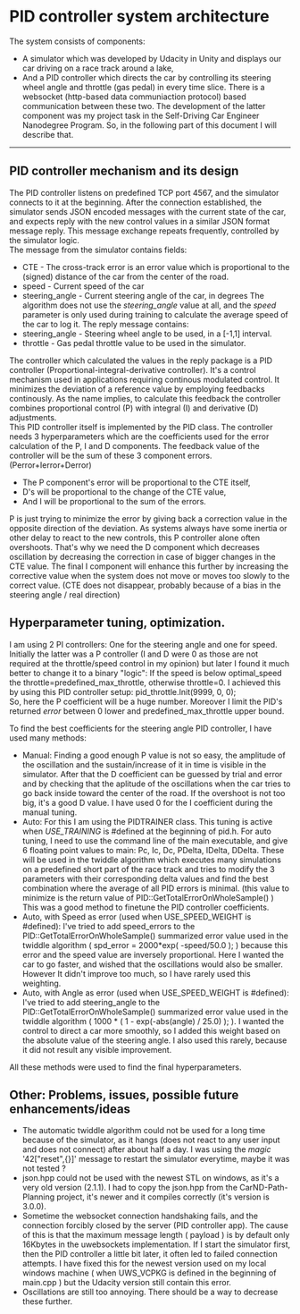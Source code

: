 # PID controller system architecture
The system consists of components:
- A simulator which was developed by Udacity in Unity and displays our car driving on a race track around a lake,
- And a PID controller which directs the car by controlling its steering wheel angle and throttle (gas pedal) in every time slice.
  There is a websocket (http-based data communiaction protocol) based communication between these two. 
The development of the latter component was my project task in the Self-Driving Car Engineer Nanodegree Program. So, in the following part of this document I will describe that.

---

## PID controller mechanism and its design

The PID controller listens on predefined TCP port 4567, and the simulator connects to it at the beginning. 
After the connection established, the simulator sends JSON encoded messages with the current state of the car, and expects reply with the new control values in a similar JSON format message reply. This message exchange repeats frequently, controlled by the simulator logic.      
The message from the simulator contains fields:
- CTE - The cross-track error is an error value which is proportional to the (signed) distance of the car from the center of the road.
- speed - Current speed of the car
- steering_angle - Current steering angle of the car, in degrees
  The algorithm does not use the _steering_angle_ value at all, and the _speed_ parameter is only used during training to calculate the average speed of the car to log it.
The reply message contains:
- steering_angle - Steering wheel angle to be used, in a [-1,1] interval. 
- throttle - Gas pedal throttle value to be used in the simulator.

The controller which calculated the values in the reply package is a PID controller (Proportional-integral-derivative controller). It's a control mechanism used in applications requiring continous modulated control. It minimizes the deviation of a reference value by employing feedbacks continously.
As the name implies, to calculate this feedback the controller combines proportional control (P) with integral (I) and derivative (D) adjustments.   
This PID controller itself is implemented by the PID class. The controller needs 3 hyperparameters which are the coefficients used for the error calculation of the P, I and D components. 
The feedback value of the controller will be the sum of these 3 component errors. (Perror+Ierror+Derror)
- The P component's error will be proportional to the CTE itself,  
- D's will be proportional to the change of the CTE value,
- And I will be proportional to the sum of the errors.

P is just trying to minimize the error by giving back a correction value in the opposite direction of the deviation. As systems always have some inertia or other delay to react to the new controls, this P controller alone often overshoots. That's why we need the D component which decreases oscillation by decreasing the correction in case of bigger changes in the CTE value. 
The final I component will enhance this further by increasing the corrective value when the system does not move or moves too slowly to the correct value. (CTE does not disappear, probably because of a bias in the steering angle / real direction)    

## Hyperparameter tuning, optimization.

I am using 2 PI controllers: One for the steering angle and one for speed. Initially the latter was a P controller (I and D were 0 as those are not required at the throttle/speed control in my opinion) but later I found it much better to change it to a binary "logic": If the speed is below optimal_speed the throttle=predefined_max_throttle, otherwise throttle=0. I achieved this by using this PID controller setup:
        pid_throttle.Init(9999, 0, 0);      
So, here the P coefficient will be a huge number. Moreover I limit the PID's returned _error_ between 0 lower and predefined_max_throttle upper bound.

To find the best coefficients for the steering angle PID controller, I have used many methods:
- Manual: Finding a good enough P value is not so easy, the amplitude of the oscillation and the sustain/increase of it in time is visible in the simulator. After that the D coefficient can be guessed by trial and error and by checking that the aplitude of the oscillations when the car tries to go back inside toward the center of the road. If the overshoot is not too big, it's a good D value. I have used 0 for the I coefficient during the manual tuning.
- Auto: For this I am using the PIDTRAINER class. This tuning is active when _USE_TRAINING_ is #defined at the beginning of pid.h. For auto tuning, I need to use the command line of the main executable, and give 6 floating point values to main: Pc, Ic, Dc, PDelta, IDelta, DDelta. These will be used in the twiddle algorithm which executes many simulations on a predefined short part of the race track and tries to modify the 3 parameters with their corresponding delta values and find the best combination where the average of all PID errors is minimal. (this value to minimize is the return value of PID::GetTotalErrorOnWholeSample() ) This was a good method to finetune the PID controller coefficients.              
- Auto, with Speed as error (used when USE_SPEED_WEIGHT is #defined): I've tried to add speed_errors to the PID::GetTotalErrorOnWholeSample() summarized error value used in the twiddle algorithm ( spd_error = 2000*exp( -speed/50.0 ); ) because this error and the speed value are inversely proportional. Here I wanted the car to go faster, and wished that the oscillations would also be smaller. However It didn't improve too much, so I have rarely used this weighting. 
- Auto, with Angle as error (used when USE_SPEED_WEIGHT is #defined): I've tried to add steering_angle to the PID::GetTotalErrorOnWholeSample() summarized error value used in the twiddle algorithm ( 1000 * ( 1 - exp(-abs(angle) / 25.0) ); ). I wanted the control to direct a car more smoothly, so I added this weight based on the absolute value of the steering angle. I also used this rarely, because it did not result any visible improvement.

 All these methods were used to find the final hyperparameters.  

## Other: Problems, issues, possible future enhancements/ideas

* The automatic twiddle algorithm could not be used for a long time because of the simulator, as it hangs (does not react to any user input and does not connect) after about half a day. I was using the _magic_ '42["reset",{}]' message to restart the simulator everytime, maybe it was not tested ? 
* json.hpp could not be used with the newest STL on windows, as it's a very old version (2.1.1). I had to copy the json.hpp from the CarND-Path-Planning project, it's newer and it compiles correctly (it's version is 3.0.0). 
* Sometime the websocket connection handshaking fails, and the connection forcibly closed by the server (PID controller app). The cause of this is that the maximum message length ( payload ) is by default only 16Kbytes in the uwebsockets implementation. If I start the simulator first, then the PID controller a little bit later, it often led to failed connection attempts. I have fixed this for the newest version used on my local windows machine ( when UWS_VCPKG is defined in the beginning of main.cpp ) but the Udacity version still contain this error.      
* Oscillations are still too annoying. There should be a way to decrease these further. 

 
